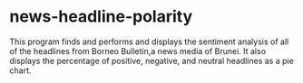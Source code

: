 # news-headline-polarity
This program finds and performs and displays the sentiment analysis of all of the headlines from Borneo Bulletin,a news media of Brunei. It also displays the percentage of positive, negative, and neutral headlines as a pie chart.

